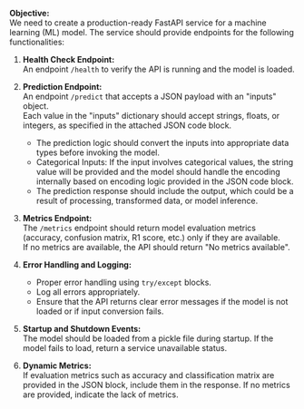 **Objective:**  
We need to create a production-ready FastAPI service for a machine learning (ML) model. The service should provide endpoints for the following functionalities:

1. **Health Check Endpoint:**  
   An endpoint `/health` to verify the API is running and the model is loaded.

2. **Prediction Endpoint:**  
   An endpoint `/predict` that accepts a JSON payload with an "inputs" object.  
   Each value in the "inputs" dictionary should accept strings, floats, or integers, as specified in the attached JSON code block.  
   - The prediction logic should convert the inputs into appropriate data types before invoking the model.
   - Categorical Inputs:
If the input involves categorical values, the string value will be provided and the model should handle the encoding internally based on encoding logic provided in the JSON code block.
   - The prediction response should include the output, which could be a result of processing, transformed data, or model inference.  

3. **Metrics Endpoint:**  
   The `/metrics` endpoint should return model evaluation metrics (accuracy, confusion matrix, R1 score, etc.) only if they are available.  
   If no metrics are available, the API should return "No metrics available".

4. **Error Handling and Logging:**  
   - Proper error handling using `try/except` blocks.
   - Log all errors appropriately.
   - Ensure that the API returns clear error messages if the model is not loaded or if input conversion fails.

5. **Startup and Shutdown Events:**  
   The model should be loaded from a pickle file during startup. If the model fails to load, return a service unavailable status.

6. **Dynamic Metrics:**  
   If evaluation metrics such as accuracy and classification matrix are provided in the JSON block, include them in the response. If no metrics are provided, indicate the lack of metrics.

